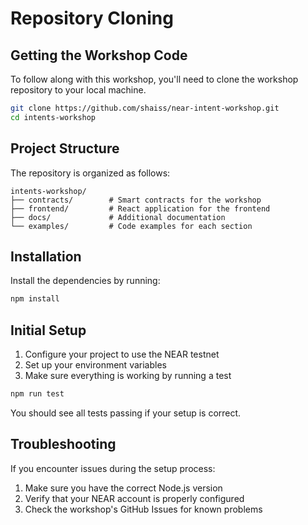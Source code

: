 
# Repository Cloning

## Getting the Workshop Code

To follow along with this workshop, you'll need to clone the workshop repository to your local machine.

```bash
git clone https://github.com/shaiss/near-intent-workshop.git
cd intents-workshop
```

## Project Structure

The repository is organized as follows:

```
intents-workshop/
├── contracts/        # Smart contracts for the workshop
├── frontend/         # React application for the frontend
├── docs/             # Additional documentation
└── examples/         # Code examples for each section
```

## Installation

Install the dependencies by running:

```bash
npm install
```

## Initial Setup

1. Configure your project to use the NEAR testnet
2. Set up your environment variables
3. Make sure everything is working by running a test

```bash
npm run test
```

You should see all tests passing if your setup is correct.

## Troubleshooting

If you encounter issues during the setup process:

1. Make sure you have the correct Node.js version
2. Verify that your NEAR account is properly configured
3. Check the workshop's GitHub Issues for known problems
